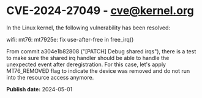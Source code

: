 # CVE-2024-27049 - cve@kernel.org

In the Linux kernel, the following vulnerability has been resolved:

wifi: mt76: mt7925e: fix use-after-free in free_irq()

From commit a304e1b82808 ("[PATCH] Debug shared irqs"), there is a test
to make sure the shared irq handler should be able to handle the unexpected
event after deregistration. For this case, let's apply MT76_REMOVED flag to
indicate the device was removed and do not run into the resource access
anymore.

**Publish date:** 2024-05-01
